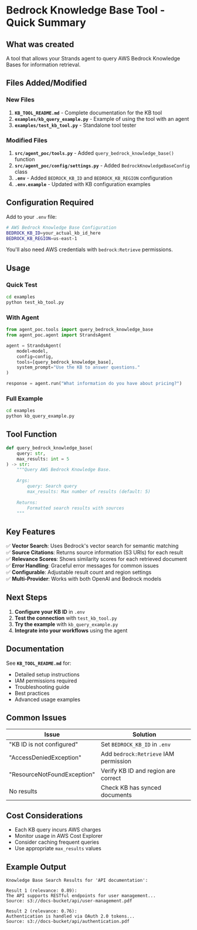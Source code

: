 # Bedrock Knowledge Base Tool - Quick Summary

## What was created

A tool that allows your Strands agent to query AWS Bedrock Knowledge Bases for information retrieval.

## Files Added/Modified

### New Files
1. **`KB_TOOL_README.md`** - Complete documentation for the KB tool
2. **`examples/kb_query_example.py`** - Example of using the tool with an agent
3. **`examples/test_kb_tool.py`** - Standalone tool tester

### Modified Files
1. **`src/agent_poc/tools.py`** - Added `query_bedrock_knowledge_base()` function
2. **`src/agent_poc/config/settings.py`** - Added `BedrockKnowledgeBaseConfig` class
3. **`.env`** - Added `BEDROCK_KB_ID` and `BEDROCK_KB_REGION` configuration
4. **`.env.example`** - Updated with KB configuration examples

## Configuration Required

Add to your `.env` file:

```bash
# AWS Bedrock Knowledge Base Configuration
BEDROCK_KB_ID=your_actual_kb_id_here
BEDROCK_KB_REGION=us-east-1
```

You'll also need AWS credentials with `bedrock:Retrieve` permissions.

## Usage

### Quick Test
```bash
cd examples
python test_kb_tool.py
```

### With Agent
```python
from agent_poc.tools import query_bedrock_knowledge_base
from agent_poc.agent import StrandsAgent

agent = StrandsAgent(
    model=model,
    config=config,
    tools=[query_bedrock_knowledge_base],
    system_prompt="Use the KB to answer questions."
)

response = agent.run("What information do you have about pricing?")
```

### Full Example
```bash
cd examples
python kb_query_example.py
```

## Tool Function

```python
def query_bedrock_knowledge_base(
    query: str,
    max_results: int = 5
) -> str:
    """Query AWS Bedrock Knowledge Base.
    
    Args:
        query: Search query
        max_results: Max number of results (default: 5)
    
    Returns:
        Formatted search results with sources
    """
```

## Key Features

✅ **Vector Search**: Uses Bedrock's vector search for semantic matching  
✅ **Source Citations**: Returns source information (S3 URIs) for each result  
✅ **Relevance Scores**: Shows similarity scores for each retrieved document  
✅ **Error Handling**: Graceful error messages for common issues  
✅ **Configurable**: Adjustable result count and region settings  
✅ **Multi-Provider**: Works with both OpenAI and Bedrock models  

## Next Steps

1. **Configure your KB ID** in `.env`
2. **Test the connection** with `test_kb_tool.py`
3. **Try the example** with `kb_query_example.py`
4. **Integrate into your workflows** using the agent

## Documentation

See **`KB_TOOL_README.md`** for:
- Detailed setup instructions
- IAM permissions required
- Troubleshooting guide
- Best practices
- Advanced usage examples

## Common Issues

| Issue | Solution |
|-------|----------|
| "KB ID is not configured" | Set `BEDROCK_KB_ID` in `.env` |
| "AccessDeniedException" | Add `bedrock:Retrieve` IAM permission |
| "ResourceNotFoundException" | Verify KB ID and region are correct |
| No results | Check KB has synced documents |

## Cost Considerations

- Each KB query incurs AWS charges
- Monitor usage in AWS Cost Explorer
- Consider caching frequent queries
- Use appropriate `max_results` values

## Example Output

```
Knowledge Base Search Results for 'API documentation':

Result 1 (relevance: 0.89):
The API supports RESTful endpoints for user management...
Source: s3://docs-bucket/api/user-management.pdf

Result 2 (relevance: 0.76):
Authentication is handled via OAuth 2.0 tokens...
Source: s3://docs-bucket/api/authentication.pdf
```
